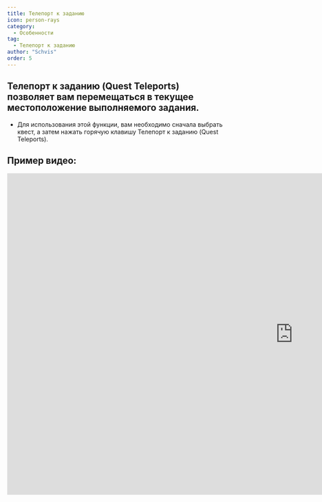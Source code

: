 ```yaml
---
title: Телепорт к заданию
icon: person-rays
category:
  - Особенности
tag:
  - Телепорт к заданию
author: "Schvis"
order: 5
---
```


## Телепорт к заданию (Quest Teleports) позволяет вам перемещаться в текущее местоположение выполняемого задания.
- Для использования этой функции, вам необходимо сначала выбрать квест, а затем нажать горячую клавишу Телепорт к заданию (Quest Teleports).

## Пример видео:

<div class="iframe-container"><iframe width="1328" height="747" src="https://www.youtube.com/embed/HNdQu39G2Tc?list=PL5eI1Tb64p56g27qfYk7VuFTz4FK6YrKa" title="Korepi - QuestTP" frameborder="0" allow="accelerometer; autoplay; clipboard-write; encrypted-media; gyroscope; picture-in-picture; web-share" referrerpolicy="strict-origin-when-cross-origin" allowfullscreen></iframe></div>
